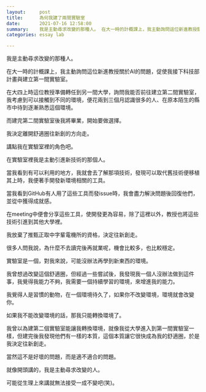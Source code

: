 ```yaml
---
layout:     post
title:      為何我建了兩間實驗室
date:       2021-07-16 12:58:00
summary:    我是主動尋求改變的那種人。 在大一時的計概課上，我主動詢問這位新進教授關於AI的問題，促使我接下科技部計畫與建立第一間實驗室。
categories: essay lab

---
```


我是主動尋求改變的那種人。

在大一時的計概課上，我主動詢問這位新進教授關於AI的問題，促使我接下科技部計畫與建立第一間實驗室。

在大四上時這位教授準備轉任到另一間大學，詢問我能否前往建立第二間實驗室，我考慮到可以接觸到不同的環境，便花兩到三個月認識很多的人、在原本陌生的縣市中待到逐漸熟悉這個環境。

而建完第二間實驗室後我將畢業，開始要做選擇。

我決定離開舒適圈往新創的方向走。

講點我在實驗室裡的角色吧。

在實驗室裡我是主動引進新技術的那個人。

當我看到有可以利用的地方，我就會去了解那項技術，發現可以取代舊技術便移植其上時，我便著手開發新環境相關的工具。

當我看到GitHub有人用了這些工具而發issue時，我會盡力解決問題後回復他們，並從中獲得成就感。

在meeting中便會分享這些工具，使開發更為容易，除了這裡以外，教授也將這些技術引進到其他大學裡。


我放棄了推甄正取中字輩電機所的資格，決定往新創走。

很多人問我說，為什麼不去讀完後再就業呢，機會比較多，也比較穩定。

實驗室是一個，對我來說，可能沒辦法再學到新東西的環境。

我曾想過改變這個舒適圈，但經過一些嘗試後，我發現我一個人沒辦法做到這件事，我覺得我能力不夠，我需要一個持續學習的環境，來增進我的能力。

我覺得人是習慣的動物，在一個環境待久了，如果你不改變環境，環境就會改變你。

如果我不能改變環境的話，那我只能轉換環境了。

我曾以為建第二個實驗室能讓我轉換環境，就像我從大學進入到第一間實驗室一樣，但建完後我發現他們有一樣的本質，這個本質讓它很快成為我的舒適圈，於是我決定往新創走。

當然這不是好壞的問題，而是適不適合的問題。

就像開頭講的，我是主動尋求改變的人。

可能從生理上來講就無法接受一成不變吧(笑)。
